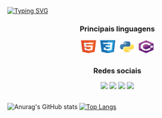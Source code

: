 [![Typing SVG](https://readme-typing-svg.demolab.com?font=Fira+Code&size=25&pause=1000&color=9F1111&background=FFFFFF00&center=true&vCenter=true&multiline=true&width=1135&lines=Ol%C3%A1%2C+eu+sou+o+Raul+Rodrigues;Tuudo+boom%3F%3F)](https://git.io/typing-svg)

<div align="center">
    <h3>Principais linguagens</h3>
  <img alt="Raaul-HTML" height="30" width="40"align="center" src="https://raw.githubusercontent.com/devicons/devicon/master/icons/html5/html5-original.svg">
  <img alt="Raaul-CSS" height="30" width="40" align="center"src="https://raw.githubusercontent.com/devicons/devicon/master/icons/css3/css3-original.svg">
  <img alt="Raaul-Python" height="30" width="40" align="center"src="https://raw.githubusercontent.com/devicons/devicon/master/icons/python/python-original.svg">
  <img alt="Raaul-Csharp" height="30" width="40" align="center"src="https://raw.githubusercontent.com/devicons/devicon/master/icons/csharp/csharp-original.svg">
</div>
  
  ##
 
<div align="center"> 
    <h3>Redes sociais</h3>
  <a href="https://instagram.com/raaulrodriguees" target="_blank"><img src="https://img.shields.io/badge/-Instagram-%23E4405F?style=for-the-badge&logo=instagram&logoColor=white" target="_blank"></a>
 <a href="https://discord.gg/3swQEqaG" target="_blank"><img src="https://img.shields.io/badge/Discord-7289DA?style=for-the-badge&logo=discord&logoColor=white" target="_blank"></a> 
  <a href = "mailto:rm.rodrigues0307@gmail.com"><img src="https://img.shields.io/badge/-Gmail-%23333?style=for-the-badge&logo=gmail&logoColor=white" target="_blank"></a>
  <a href="(https://www.linkedin.com/in/raaul-rodriguees/)" target="_blank"><img src="https://img.shields.io/badge/-LinkedIn-%230077B5?style=for-the-badge&logo=linkedin&logoColor=white" target="_blank"></a> 
  
</div>

##

![Anurag's GitHub stats](https://github-readme-stats.vercel.app/api?username=raaulrodriguees&show_icons=true&theme=dracula)
[![Top Langs](https://github-readme-stats.vercel.app/api/top-langs/?username=raaulrodriguees&layout=donut&theme=dracula)](https://github.com/anuraghazra/github-readme-stats)
